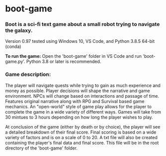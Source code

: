 # boot-game
### Boot is a sci-fi text game about a small robot trying to navigate the galaxy.
Version 0.97 tested using Windows 10, VS Code, and Python 3.8.5 64-bit (conda)

**To run the game:** Open the 'boot-game' folder in VS Code and run 'boot-game.py'. Python 3.8 or later is recommended.

### Game description:

   The player will navigate quests while trying to gain as much experience and money as possible.
   Player decisions will shape the narrative and game environment. NPCs will change based on interactions and passage of time.
   Features original narrative along with RPG and Survival based game mechanics.
   An "open-world" style of game play allows for the player to complete the game in a wide variety of different ways.
   Games will take from 30 mintues to 3 hours depending on how long the player wishes to play.

   At conclusion of the game (either by death or by choice), the player will see a detailed breakdown of their final score.
   Final scoring is based on a wide variety of factors and is on a scale of 0 to 20.
   A txt file will also be created containing the player's final data and final score. 
   This file will be in the root directory of the 'boot-game' folder.
